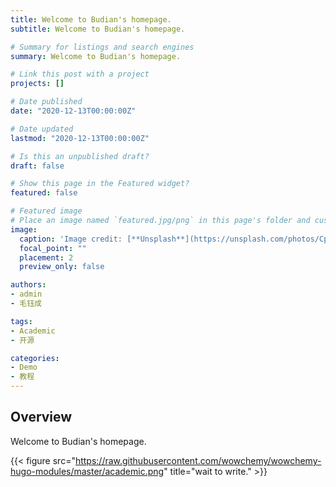 ```yaml
---
title: Welcome to Budian's homepage.
subtitle: Welcome to Budian's homepage.

# Summary for listings and search engines
summary: Welcome to Budian's homepage.

# Link this post with a project
projects: []

# Date published
date: "2020-12-13T00:00:00Z"

# Date updated
lastmod: "2020-12-13T00:00:00Z"

# Is this an unpublished draft?
draft: false

# Show this page in the Featured widget?
featured: false

# Featured image
# Place an image named `featured.jpg/png` in this page's folder and customize its options here.
image:
  caption: 'Image credit: [**Unsplash**](https://unsplash.com/photos/CpkOjOcXdUY)'
  focal_point: ""
  placement: 2
  preview_only: false

authors:
- admin
- 毛钰成

tags:
- Academic
- 开源

categories:
- Demo
- 教程
---
```


## Overview

Welcome to Budian's homepage.

{{< figure src="https://raw.githubusercontent.com/wowchemy/wowchemy-hugo-modules/master/academic.png" title="wait to write." >}}


